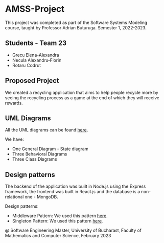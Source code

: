 # AMSS-Project
This project was completed as part of the Software Systems Modeling course, taught by Professor Adrian Buturuga. Semester 1, 2022-2023.

## Students - Team 23 
- Grecu Elena-Alexandra
- Necula Alexandru-Florin
- Rotaru Codrut


## Proposed Project
 We created a recycling application that aims to help people recycle more by seeing the recycling process as a game at the end of which they will receive rewards.

## UML Diagrams
All the UML diagrams can be found [here](https://miro.com/app/board/o9J_le1A484=/?share_link_id=783683109578).

We have:
- One General Diagram - State diagram
- Three Behavioral Diagrams
- Three Class Diagrams 


## Design patterns
The backend of the application was built in Node.js using the Express framework, the frontend was built in React.js and the database is a non-relational one - MongoDB.

Design patterns:
- Middleware Pattern: We used this pattern [here](https://github.com/alexandragrecu/AMSS-Project/blob/main/backend/controllers/authController.js).
- Singleton Pattern: We used this pattern [here](https://github.com/alexandragrecu/AMSS-Project/blob/main/backend/server.js).



@ Software Engineering Master, University of Bucharast, Faculty of Mathematics and Computer Science, February 2023
